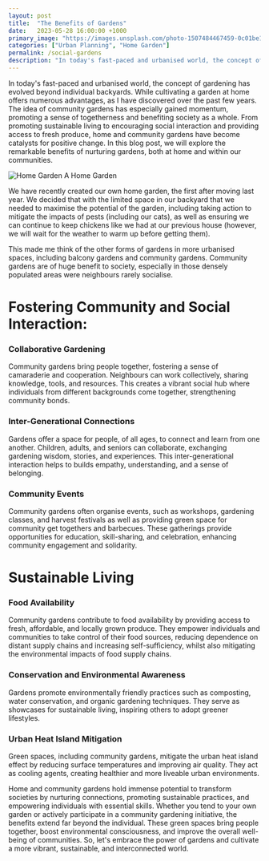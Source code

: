 ```yaml
---
layout: post
title:  "The Benefits of Gardens"
date:   2023-05-28 16:00:00 +1000
primary_image: "https://images.unsplash.com/photo-1507484467459-0c01be16726e?ixlib=rb-4.0.3&ixid=M3wxMjA3fDB8MHxwaG90by1wYWdlfHx8fGVufDB8fHx8fA%3D%3D&auto=format&fit=crop&w=2670&q=80"
categories: ["Urban Planning", "Home Garden"]
permalink: /social-gardens
description: "In today's fast-paced and urbanised world, the concept of gardening has evolved and it holds many benefits."
---
```


In today's fast-paced and urbanised world, the concept of gardening has evolved beyond individual backyards. While cultivating a garden at home offers numerous advantages, as I have discovered over the past few years. The idea of community gardens has especially gained momentum, promoting a sense of togetherness and benefiting society as a whole. From promoting sustainable living to encouraging social interaction and providing access to fresh produce, home and community gardens have become catalysts for positive change. In this blog post, we will explore the remarkable benefits of nurturing gardens, both at home and within our communities.

![Home Garden](https://images.unsplash.com/photo-1523349312806-f5dde0a01c32?ixlib=rb-4.0.3&ixid=M3wxMjA3fDB8MHxwaG90by1wYWdlfHx8fGVufDB8fHx8fA%3D%3D&auto=format&fit=crop&w=2670&q=80)
<span data-nosnippet class="caption">A Home Garden</span>

We have recently created our own home garden, the first after moving last year. We decided that with the limited space in our backyard that we needed to maximise the potential of the garden, including taking action to mitigate the impacts of pests (including our cats), as well as ensuring we can continue to keep chickens like we had at our previous house (however, we will wait for the weather to warm up before getting them).

This made me think of the other forms of gardens in more urbanised spaces, including balcony gardens and community gardens. Community gardens are of huge benefit to society, especially in those densely populated areas were neighbours rarely socialise.

# Fostering Community and Social Interaction:

### Collaborative Gardening
Community gardens bring people together, fostering a sense of camaraderie and cooperation. Neighbours can work collectively, sharing knowledge, tools, and resources. This creates a vibrant social hub where individuals from different backgrounds come together, strengthening community bonds.

### Inter-Generational Connections
Gardens offer a space for people, of all ages, to connect and learn from one another. Children, adults, and seniors can collaborate, exchanging gardening wisdom, stories, and experiences. This inter-generational interaction helps to builds empathy, understanding, and a sense of belonging.

### Community Events
Community gardens often organise events, such as workshops, gardening classes, and harvest festivals as well as providing green space for community get togethers and barbecues. These gatherings provide opportunities for education, skill-sharing, and celebration, enhancing community engagement and solidarity.

# Sustainable Living

### Food Availability
Community gardens contribute to food availability by providing access to fresh, affordable, and locally grown produce. They empower individuals and communities to take control of their food sources, reducing dependence on distant supply chains and increasing self-sufficiency, whilst also mitigating the environmental impacts of food supply chains.

### Conservation and Environmental Awareness
Gardens promote environmentally friendly practices such as composting, water conservation, and organic gardening techniques. They serve as showcases for sustainable living, inspiring others to adopt greener lifestyles.

### Urban Heat Island Mitigation
Green spaces, including community gardens, mitigate the urban heat island effect by reducing surface temperatures and improving air quality. They act as cooling agents, creating healthier and more liveable urban environments.

Home and community gardens hold immense potential to transform societies by nurturing connections, promoting sustainable practices, and empowering individuals with essential skills. Whether you tend to your own garden or actively participate in a community gardening initiative, the benefits extend far beyond the individual. These green spaces bring people together, boost environmental consciousness, and improve the overall well-being of communities. So, let's embrace the power of gardens and cultivate a more vibrant, sustainable, and interconnected world.